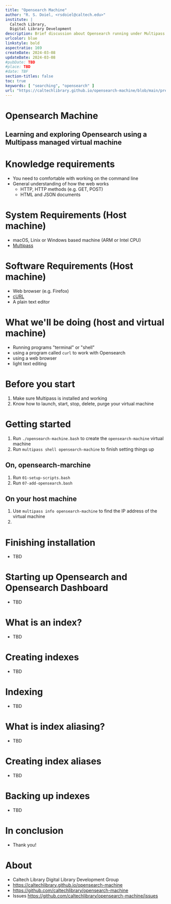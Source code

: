 ```yaml
---
title: "Opensearch Machine"
author: "R. S. Doiel, <rsdoiel@caltech.edu>"
institute: |
  Caltech Library,
  Digital Library Development
description: Brief discussion about Opensearch running under Multipass managed virtual machines
urlcolor: blue
linkstyle: bold
aspectratio: 169
createDate: 2024-03-08
updateDate: 2024-03-08
#pubDate: TBD
#place: TBD
#date: TBF
section-titles: false
toc: true
keywords: [ "searching", "opensearch" ]
url: "https://caltechlibrary.github.io/opensearch-machine/blob/main/presentation.md"
---
```


# Opensearch Machine

## Learning and exploring Opensearch using a Multipass managed virtual machine

# Knowledge requirements

- You need to comfortable with working on the command line
- General understanding of how the web works
    - HTTP, HTTP methods (e.g. GET, POST)
    - HTML and JSON documents

# System Requirements (Host machine)

- macOS, Linix or Windows based machine (ARM or Intel CPU)
- [Multipass](https://multipass.run)

# Software Requirements (Host machine)

- Web browser (e.g. Firefox)
- [cURL](https://curl.se)
- A plain text editor

# What we'll be doing (host and virtual machine)

- Running programs "terminal" or "shell"
- using a program called `curl` to work with Opensearch
- using a web browser
- light text editing

# Before you start

1. Make sure Multipass is installed and working
2. Know how to launch, start, stop, delete, purge your virtual machine

# Getting started

1. Run `./opensearch-machine.bash` to create the `opensearch-machine` virtual machine
2. Run `multipass shell opensearch-machine` to finish setting things up

## On, opensearch-marchine

1. Run `01-setup-scripts.bash`
2. Run `07-add-opensearch.bash`

## On your host machine

1. Use `multipass info opensearch-machine` to find the IP address of the virtual machine
2. 

# Finishing installation

- TBD

# Starting up Opensearch and Opensearch Dashboard

- TBD

# What is an index?

- TBD

# Creating indexes

- TBD

# Indexing 

- TBD

# What is index aliasing?

- TBD

# Creating index aliases

- TBD

# Backing up indexes

- TBD

# In conclusion

- Thank you!

# About

- Caltech Library Digital Library Development Group
- <https://caltechlibrary.github.io/opensearch-machine>
- <https://github.com/caltechlibrary/opensearch-machine>
- Issues <https://github.com/caltechlibrary/opensearch-machine/issues>


